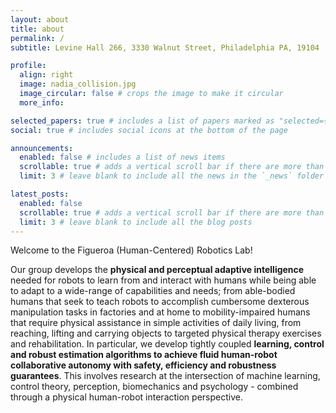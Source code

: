 ```yaml
---
layout: about
title: about
permalink: /
subtitle: Levine Hall 266, 3330 Walnut Street, Philadelphia PA, 19104

profile:
  align: right
  image: nadia_collision.jpg
  image_circular: false # crops the image to make it circular
  more_info:

selected_papers: true # includes a list of papers marked as "selected={true}"
social: true # includes social icons at the bottom of the page

announcements:
  enabled: false # includes a list of news items
  scrollable: true # adds a vertical scroll bar if there are more than 3 news items
  limit: 3 # leave blank to include all the news in the `_news` folder

latest_posts:
  enabled: false
  scrollable: true # adds a vertical scroll bar if there are more than 3 new posts items
  limit: 3 # leave blank to include all the blog posts
---
```


Welcome to the Figueroa (Human-Centered) Robotics Lab!

Our group develops the **physical and perceptual adaptive intelligence** needed for robots to learn from and interact with humans while being able to adapt to a wide-range of capabilities and needs; from able-bodied humans that seek to teach robots to accomplish cumbersome dexterous manipulation tasks in factories and at home to mobility-impaired humans that require physical assistance in simple activities of daily living, from reaching, lifting and carrying objects to targeted physical therapy exercises and rehabilitation. In particular, we develop tightly coupled **learning, control and robust estimation algorithms to achieve fluid human-robot collaborative autonomy with safety, efficiency and robustness guarantees**. This involves research at the intersection of machine learning, control theory, perception, biomechanics and psychology - combined through a physical human-robot interaction perspective.

<!-- Write your biography here. Tell the world about yourself. Link to your favorite [subreddit](http://reddit.com). You can put a picture in, too. The code is already in, just name your picture `prof_pic.jpg` and put it in the `img/` folder.

Put your address / P.O. box / other info right below your picture. You can also disable any of these elements by editing `profile` property of the YAML header of your `_pages/about.md`. Edit `_bibliography/papers.bib` and Jekyll will render your [publications page](/al-folio/publications/) automatically.

Link to your social media connections, too. This theme is set up to use [Font Awesome icons](https://fontawesome.com/) and [Academicons](https://jpswalsh.github.io/academicons/), like the ones below. Add your Facebook, Twitter, LinkedIn, Google Scholar, or just disable all of them. -->

